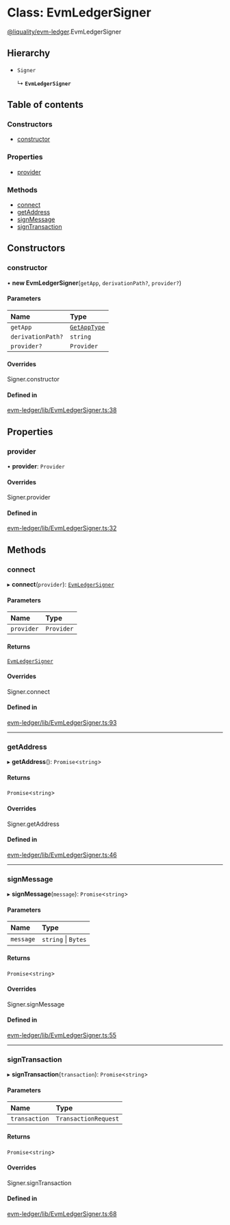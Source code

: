 # Class: EvmLedgerSigner

[@liquality/evm-ledger](../wiki/@liquality.evm-ledger).EvmLedgerSigner

## Hierarchy

- `Signer`

  ↳ **`EvmLedgerSigner`**

## Table of contents

### Constructors

- [constructor](../wiki/@liquality.evm-ledger.EvmLedgerSigner#constructor)

### Properties

- [provider](../wiki/@liquality.evm-ledger.EvmLedgerSigner#provider)

### Methods

- [connect](../wiki/@liquality.evm-ledger.EvmLedgerSigner#connect)
- [getAddress](../wiki/@liquality.evm-ledger.EvmLedgerSigner#getaddress)
- [signMessage](../wiki/@liquality.evm-ledger.EvmLedgerSigner#signmessage)
- [signTransaction](../wiki/@liquality.evm-ledger.EvmLedgerSigner#signtransaction)

## Constructors

### constructor

• **new EvmLedgerSigner**(`getApp`, `derivationPath?`, `provider?`)

#### Parameters

| Name | Type |
| :------ | :------ |
| `getApp` | [`GetAppType`](../wiki/@liquality.evm-ledger.EvmLedgerProviderTypes#getapptype) |
| `derivationPath?` | `string` |
| `provider?` | `Provider` |

#### Overrides

Signer.constructor

#### Defined in

[evm-ledger/lib/EvmLedgerSigner.ts:38](https://github.com/liquality/chainabstractionlayer/blob/9cc13847/packages/evm-ledger/lib/EvmLedgerSigner.ts#L38)

## Properties

### provider

• **provider**: `Provider`

#### Overrides

Signer.provider

#### Defined in

[evm-ledger/lib/EvmLedgerSigner.ts:32](https://github.com/liquality/chainabstractionlayer/blob/9cc13847/packages/evm-ledger/lib/EvmLedgerSigner.ts#L32)

## Methods

### connect

▸ **connect**(`provider`): [`EvmLedgerSigner`](../wiki/@liquality.evm-ledger.EvmLedgerSigner)

#### Parameters

| Name | Type |
| :------ | :------ |
| `provider` | `Provider` |

#### Returns

[`EvmLedgerSigner`](../wiki/@liquality.evm-ledger.EvmLedgerSigner)

#### Overrides

Signer.connect

#### Defined in

[evm-ledger/lib/EvmLedgerSigner.ts:93](https://github.com/liquality/chainabstractionlayer/blob/9cc13847/packages/evm-ledger/lib/EvmLedgerSigner.ts#L93)

___

### getAddress

▸ **getAddress**(): `Promise`<`string`\>

#### Returns

`Promise`<`string`\>

#### Overrides

Signer.getAddress

#### Defined in

[evm-ledger/lib/EvmLedgerSigner.ts:46](https://github.com/liquality/chainabstractionlayer/blob/9cc13847/packages/evm-ledger/lib/EvmLedgerSigner.ts#L46)

___

### signMessage

▸ **signMessage**(`message`): `Promise`<`string`\>

#### Parameters

| Name | Type |
| :------ | :------ |
| `message` | `string` \| `Bytes` |

#### Returns

`Promise`<`string`\>

#### Overrides

Signer.signMessage

#### Defined in

[evm-ledger/lib/EvmLedgerSigner.ts:55](https://github.com/liquality/chainabstractionlayer/blob/9cc13847/packages/evm-ledger/lib/EvmLedgerSigner.ts#L55)

___

### signTransaction

▸ **signTransaction**(`transaction`): `Promise`<`string`\>

#### Parameters

| Name | Type |
| :------ | :------ |
| `transaction` | `TransactionRequest` |

#### Returns

`Promise`<`string`\>

#### Overrides

Signer.signTransaction

#### Defined in

[evm-ledger/lib/EvmLedgerSigner.ts:68](https://github.com/liquality/chainabstractionlayer/blob/9cc13847/packages/evm-ledger/lib/EvmLedgerSigner.ts#L68)
